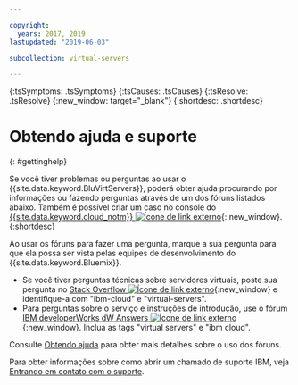 ```yaml
---

copyright:
  years: 2017, 2019
lastupdated: "2019-06-03"

subcollection: virtual-servers

---
```


{:tsSymptoms: .tsSymptoms} 
{:tsCauses: .tsCauses} 
{:tsResolve: .tsResolve} 
{:new_window: target="_blank"}
{:shortdesc: .shortdesc}

# Obtendo ajuda e suporte 
{: #gettinghelp}

Se você tiver problemas ou perguntas ao usar o {{site.data.keyword.BluVirtServers}}, poderá obter ajuda procurando por informações ou fazendo perguntas através de um dos fóruns listados
abaixo. Também é possível criar um caso no console do [{{site.data.keyword.cloud_notm}} ![Ícone de link externo](../icons/launch-glyph.svg "Ícone de link externo")](https://cloud.ibm.com/unifiedsupport/supportcenter){: new_window}.
{:shortdesc}

Ao usar os fóruns para fazer uma pergunta, marque a sua pergunta
para que ela possa ser vista pelas equipes de desenvolvimento do {{site.data.keyword.Bluemix}}.
* Se você tiver perguntas técnicas sobre servidores virtuais, poste sua pergunta no [Stack Overflow ![Ícone de link externo](../icons/launch-glyph.svg "Ícone de link externo")](http://stackoverflow.com/search?q=virtual-servers+ibm-bluemix){:new_window} e identifique-a com "ibm-cloud" e "virtual-servers".
* Para perguntas sobre o serviço e instruções de introdução, use o fórum [IBM developerWorks dW Answers
![Ícone de link externo](../icons/launch-glyph.svg "Ícone de link externo")](https://developer.ibm.com/answers/topics/virtual-servers.html?smartspace=bluemix){:new_window}. Inclua as tags "virtual servers" e "ibm cloud".

Consulte
[Obtendo
ajuda](/docs/get-support?topic=get-support-getting-customer-support#using-avatar) para obter mais detalhes sobre o uso dos fóruns.

Para obter informações sobre como abrir um chamado de suporte IBM, veja [Entrando em contato com o suporte](/docs/get-support?topic=get-support-getting-customer-support).
